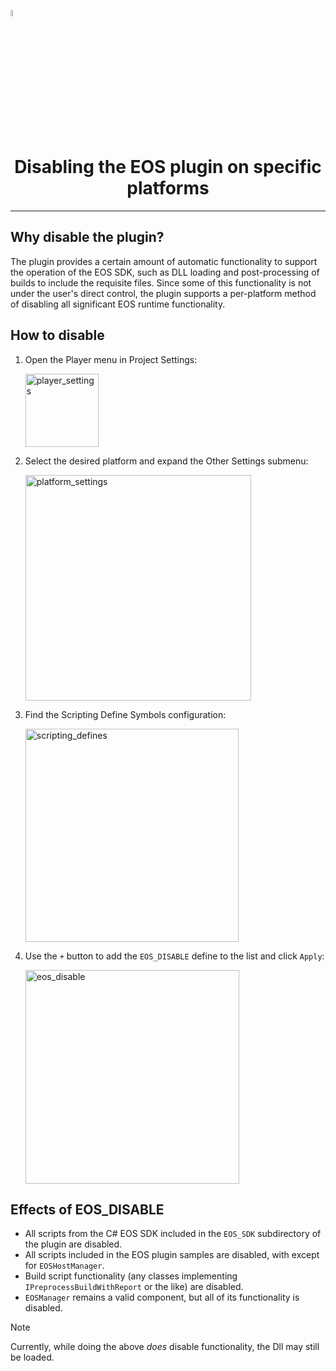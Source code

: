 <a href="/com.playeveryware.eos/README.md"><img src="/com.playeveryware.eos/Documentation~/images/PlayEveryWareLogo.gif" alt="README.md" width="5%"/></a>

# <div align="center">Disabling the EOS plugin on specific platforms</div>
---

## Why disable the plugin?

The plugin provides a certain amount of automatic functionality to support the operation of the EOS SDK, such as DLL loading and post-processing of builds to include the requisite files. Since some of this functionality is not under the user's direct control, the plugin supports a per-platform method of disabling all significant EOS runtime functionality.

## How to disable

1) Open the Player menu in Project Settings:
  
      <img width="117" alt="player_settings" src="images/player-settings.png">

2) Select the desired platform and expand the Other Settings submenu:
  
      <img width="361" alt="platform_settings" src="images/other-settings.png">

3) Find the Scripting Define Symbols configuration:
  
      <img width="341" alt="scripting_defines" src="images/scripting-define-symbols.png">

4) Use the `+` button to add the `EOS_DISABLE` define to the list and click `Apply`:

      <img width="342" alt="eos_disable" src="images/scripting-define-symbols-eos-disable.png">

## Effects of EOS_DISABLE

  - All scripts from the C# EOS SDK included in the `EOS_SDK` subdirectory of the plugin are disabled.
  - All scripts included in the EOS plugin samples are disabled, with except for `EOSHostManager`.
  - Build script functionality (any classes implementing `IPreprocessBuildWithReport` or the like) are disabled.
  - `EOSManager` remains a valid component, but all of its functionality is disabled.

  > [!NOTE]
  > Currently, while doing the above _does_ disable functionality, the Dll may still be loaded.

